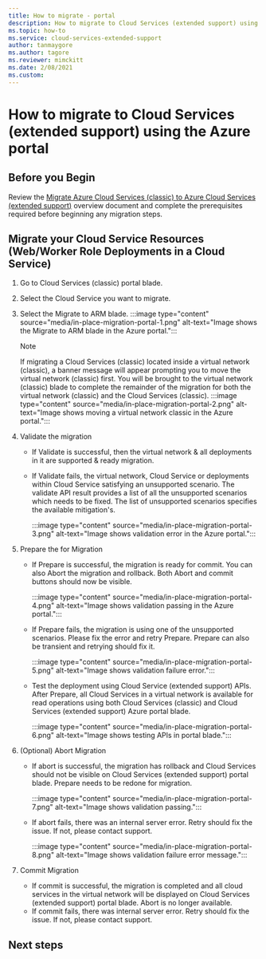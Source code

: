 ```yaml
---
title: How to migrate - portal
description: How to migrate to Cloud Services (extended support) using the Azure portal
ms.topic: how-to
ms.service: cloud-services-extended-support
author: tanmaygore
ms.author: tagore
ms.reviewer: mimckitt
ms.date: 2/08/2021
ms.custom: 
---
```


# How to migrate to Cloud Services (extended support) using the Azure portal

## Before you Begin

Review the [Migrate Azure Cloud Services (classic) to Azure Cloud Services (extended support)](in-place-migration-overview.md) overview document and complete the prerequisites required before beginning any migration steps. 

## Migrate your Cloud Service Resources (Web/Worker Role Deployments in a Cloud Service)

1. Go to Cloud Services (classic) portal blade. 
2. Select the Cloud Service you want to migrate.
3. Select the Migrate to ARM blade.
    :::image type="content" source="media/in-place-migration-portal-1.png" alt-text="Image shows the Migrate to ARM blade in the Azure portal.":::

    > [!NOTE]
    > If migrating a Cloud Services (classic) located inside a virtual network (classic), a banner message will appear prompting you to move the virtual network (classic) first. You will be brought to the virtual network (classic) blade to complete the remainder of the migration for both the virtual network (classic) and the Cloud Services (classic).
    > :::image type="content" source="media/in-place-migration-portal-2.png" alt-text="Image shows moving a virtual network classic in the Azure portal.":::
 

4. Validate the migration
    - If Validate is successful, then the virtual network & all deployments in it are supported & ready migration. 

    - If Validate fails, the virtual network, Cloud Service or deployments within Cloud Service satisfying an unsupported scenario. The validate API result provides a list of all the unsupported scenarios which needs to be fixed. The list of unsupported scenarios specifies the available mitigation's.

        :::image type="content" source="media/in-place-migration-portal-3.png" alt-text="Image shows validation error in the Azure portal.":::
    

5. Prepare the for Migration
    - If Prepare is successful, the migration is ready for commit. You can also Abort the migration and rollback. Both Abort and commit buttons should now be visible. 
    
        :::image type="content" source="media/in-place-migration-portal-4.png" alt-text="Image shows validation passing in the Azure portal.":::

     - If Prepare fails, the migration is using one of the unsupported scenarios. Please fix the error and retry Prepare. Prepare can also be transient and retrying should fix it. 

        :::image type="content" source="media/in-place-migration-portal-5.png" alt-text="Image shows validation failure error.":::

     - Test the deployment using Cloud Service (extended support) APIs. After Prepare, all Cloud Services in a virtual network is available for read operations using both Cloud Services (classic) and Cloud Services (extended support) Azure portal blade. 
 
        :::image type="content" source="media/in-place-migration-portal-6.png" alt-text="Image shows testing APIs in portal blade.":::

6.	(Optional) Abort Migration
    - If abort is successful, the migration has rollback and Cloud Services should not be visible on Cloud Services (extended support) portal blade. Prepare needs to be redone for migration. 
    
        :::image type="content" source="media/in-place-migration-portal-7.png" alt-text="Image shows validation passing.":::

     - If abort fails, there was an internal server error. Retry should fix the issue. If not, please contact support. 
 
        :::image type="content" source="media/in-place-migration-portal-8.png" alt-text="Image shows validation failure error message.":::

7.	Commit Migration
    - If commit is successful, the migration is completed and all cloud services in the virtual network will be displayed on Cloud Services (extended support) portal blade. Abort is no longer available. 
    - If commit fails, there was internal server error. Retry should fix the issue. If not, please contact support.


## Next steps
